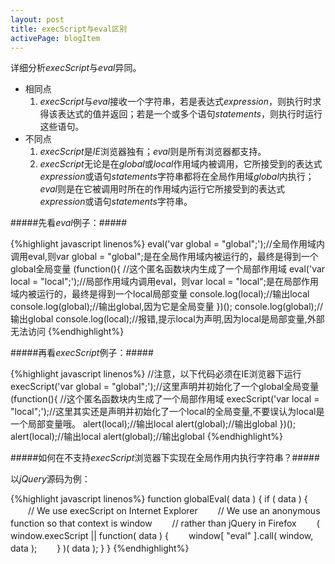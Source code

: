 ```yaml
---
layout: post
title: execScript与eval区别
activePage: blogItem
---
```


详细分析*execScript*与*eval*异同。

* 相同点
	1. *execScript*与*eval*接收一个字符串，若是表达式*expression*，则执行时求得该表达式的值并返回；若是一个或多个语句*statements*，则执行时运行这些语句。
* 不同点
	1. *execScript*是*IE*浏览器独有；*eval*则是所有浏览器都支持。
	2. *execScript*无论是在*global*或*local*作用域内被调用，它所接受到的表达式*expression*或语句*statements*字符串都将在全局作用域*global*内执行；*eval*则是在它被调用时所在的作用域内运行它所接受到的表达式*expression*或语句*statements*字符串。
	
#####先看*eval*例子：#####

{%highlight javascript linenos%}
eval('var global = "global";');//全局作用域内调用eval,则var global = "global";是在全局作用域内被运行的，最终是得到一个global全局变量
(function(){
	//这个匿名函数块内生成了一个局部作用域
	eval('var local = "local";');//局部作用域内调用eval，则var local = "local";是在局部作用域内被运行的，最终是得到一个local局部变量
	console.log(local);//输出local
	console.log(global);//输出global,因为它是全局变量
})();
console.log(global);//输出global
console.log(local);//报错,提示local为声明,因为local是局部变量,外部无法访问
{%endhighlight%}

#####再看*execScript*例子：#####

{%highlight javascript linenos%}
//注意，以下代码必须在IE浏览器下运行
execScript('var global = "global";');//这里声明并初始化了一个global全局变量
(function(){
    //这个匿名函数块内生成了一个局部作用域
    execScript('var local = "local";');//这里其实还是声明并初始化了一个local的全局变量,不要误认为local是一个局部变量哦。
    alert(local);//输出local
    alert(global);//输出global
})();
alert(local);//输出local
alert(global);//输出global
{%endhighlight%}

#####如何在不支持*execScript*浏览器下实现在全局作用内执行字符串？#####

以*jQuery*源码为例：

{%highlight javascript linenos%}
function globalEval( data ) {
    if ( data ) {
    　　// We use execScript on Internet Explorer
    　　// We use an anonymous function so that context is window
    　　// rather than jQuery in Firefox
    　　( window.execScript || function( data ) {
        　　window[ "eval" ].call( window, data );
    　　} )( data );
    }
}
{%endhighlight%}
 